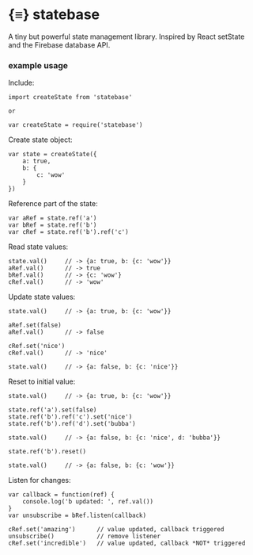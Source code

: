 # {≡} statebase
A tiny but powerful state management library. Inspired by React setState and the Firebase database API.

### example usage

Include:
```
import createState from 'statebase'

or 

var createState = require('statebase')
```

Create state object:
```
var state = createState({
    a: true,
    b: {
        c: 'wow'
    }
})
```

Reference part of the state:
```
var aRef = state.ref('a')
var bRef = state.ref('b')
var cRef = state.ref('b').ref('c')
```
Read state values:
```
state.val()     // -> {a: true, b: {c: 'wow'}}
aRef.val()      // -> true
bRef.val()      // -> {c: 'wow'}
cRef.val()      // -> 'wow'
```

Update state values:
```
state.val()     // -> {a: true, b: {c: 'wow'}}

aRef.set(false)
aRef.val()      // -> false

cRef.set('nice')
cRef.val()      // -> 'nice'

state.val()     // -> {a: false, b: {c: 'nice'}}
```

Reset to initial value:
```
state.val()     // -> {a: true, b: {c: 'wow'}}

state.ref('a').set(false)
state.ref('b').ref('c').set('nice')
state.ref('b').ref('d').set('bubba')

state.val()     // -> {a: false, b: {c: 'nice', d: 'bubba'}}

state.ref('b').reset()

state.val()     // -> {a: false, b: {c: 'wow'}}
```

Listen for changes:
```
var callback = function(ref) {
    console.log('b updated: ', ref.val())
}
var unsubscribe = bRef.listen(callback)

cRef.set('amazing')      // value updated, callback triggered
unsubscribe()            // remove listener
cRef.set('incredible')   // value updated, callback *NOT* triggered
```
